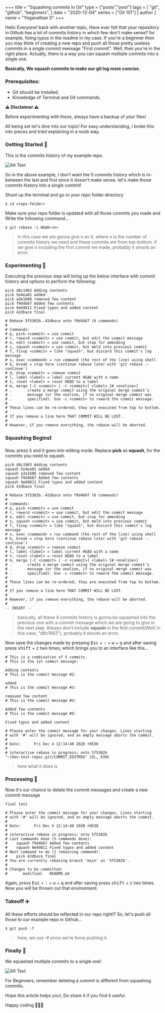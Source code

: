 +++
title = "Squashing commits in Git"
type = ["posts","post"]
tags = [
    "git",
    "github",
    "beginners",
]
date = "2020-12-04"
series = ["Git 101"]
[ author ]
  name = "Yeganathan S"
+++

Hello Everyone! back with another topic, Have ever felt that your repository in Github has a lot of commits history in which few don't make sense? for example, fixing typos in the readme in my case. If you're a beginner then you may think of creating a new repo and push all those pretty useless commits in a single commit message "First commit". Well, then you're in the right place. Actually, there is a way you can squash multiple commits into a single one.

**Basically, We squash commits to make our git log more concise.**

### Prerequisites:
* Git should be installed.
* Knowledge of Terminal and Git commands.

**⚠️ Disclaimer ⚠️**

Before experimenting with these, always have a backup of your files!

All being set let's dive into our topic! For easy understanding, I broke this into pieces and tried explaining in a noob way.

### Getting Started 🥳

This is the commits history of my example repo.

![Alt Text](https://dev-to-uploads.s3.amazonaws.com/i/bxy3wt25t2c8ctc2gohj.png)

So in the above example, I don't want the 5 commits history which is in-between the last and first since it doesn't make sense. let's make those commits history into a single commit!

Shoot up the terminal and go to your repo folder directory

```
$ cd <repo-folder>
```

Make sure your repo folder is updated with all those commits you made and Write the following command...

```
$ git rebase -i HEAD~<n>
```

>In this case we are gonna give n as 6, where n is the number of commits history we need and these commits are from top-bottom. if we give n including the first commit we made, probably it shoots an error.

### Experimenting 🧪
Executing the previous step will bring up the below interface with commit history and options to perform the following:

```
pick d8c1963 Adding contents
pick 5e4ea01 added
pick a3e1b06 removed few content
pick f9d4b67 Added few contents
pick 9e69811 Fixed typos and added content
pick 42dbace final

# Rebase 5f5302b..42dbace onto f9d4b67 (6 commands)
#
# Commands:
# p, pick <commit> = use commit
# r, reword <commit> = use commit, but edit the commit message
# e, edit <commit> = use commit, but stop for amending
# s, squash <commit> = use commit, but meld into previous commit
# f, fixup <commit> = like "squash", but discard this commit's log message
# x, exec <command> = run command (the rest of the line) using shell
# b, break = stop here (continue rebase later with 'git rebase --continue')
# d, drop <commit> = remove commit
# l, label <label> = label current HEAD with a name
# t, reset <label> = reset HEAD to a label
# m, merge [-C <commit> | -c <commit>] <label> [# <oneline>]
# .       create a merge commit using the original merge commit's
# .       message (or the oneline, if no original merge commit was
# .       specified). Use -c <commit> to reword the commit message.
#
# These lines can be re-ordered; they are executed from top to bottom.
#
# If you remove a line here THAT COMMIT WILL BE LOST.
#
# However, if you remove everything, the rebase will be aborted.
```


### Squashing Begins❗️
Now, press <kbd>S</kbd> and it goes into editing mode. Replace **pick** as **squash**, for the commits you need to squash.
```
pick d8c1963 Adding contents
squash 5e4ea01 added
squash a3e1b06 removed few content
squash f9d4b67 Added few contents
squash 9e69811 Fixed typos and added content
pick 42dbace final

# Rebase 5f5302b..42dbace onto f9d4b67 (6 commands)
#
# Commands:
# p, pick <commit> = use commit
# r, reword <commit> = use commit, but edit the commit message
# e, edit <commit> = use commit, but stop for amending
# s, squash <commit> = use commit, but meld into previous commit
# f, fixup <commit> = like "squash", but discard this commit's log message
# x, exec <command> = run command (the rest of the line) using shell
# b, break = stop here (continue rebase later with 'git rebase --continue')
# d, drop <commit> = remove commit
# l, label <label> = label current HEAD with a name
# t, reset <label> = reset HEAD to a label
# m, merge [-C <commit> | -c <commit>] <label> [# <oneline>]
# .       create a merge commit using the original merge commit's
# .       message (or the oneline, if no original merge commit was
# .       specified). Use -c <commit> to reword the commit message.
#
# These lines can be re-ordered; they are executed from top to bottom.
#
# If you remove a line here THAT COMMIT WILL BE LOST.
#
# However, if you remove everything, the rebase will be aborted.
#
-- INSERT --
```

>basically, all these 4 commits history is gonna be squashed into the previous one with a commit message which we are going to give in the next step. Always don't include **squash** in the first commit(Well! in this case, "d8c1963"), probably it shoots an error.

Now save the changes made by pressing <kbd>Esc</kbd> + <kbd>:</kbd> + <kbd>w</kbd> + <kbd>q</kbd> and after saving press <kbd>shift</kbd> + <kbd>z</kbd> two times, which brings you to an interface like this... 

```
# This is a combination of 5 commits.
# This is the 1st commit message:

Adding contents
# This is the commit message #2:

added
# This is the commit message #3:

removed few content
# This is the commit message #4:

Added few contents
# This is the commit message #5:

Fixed typos and added content

# Please enter the commit message for your changes. Lines starting
# with '#' will be ignored, and an empty message aborts the commit.
#
# Date:      Fri Dec 4 12:14:48 2020 +0530
#
# interactive rebase in progress; onto 5f5302b
"~/Dev-test-repo/.git/COMMIT_EDITMSG" 33L, 839C
```

>here what it does is 

### Processing 🔄

Now it's our chance to delete the commit messages and create a new commit message

```
final test

# Please enter the commit message for your changes. Lines starting
# with '#' will be ignored, and an empty message aborts the commit.
#
# Date:      Fri Dec 4 12:14:48 2020 +0530
#
# interactive rebase in progress; onto 5f5302b
# Last commands done (5 commands done):
#    squash f9d4b67 Added few contents
#    squash 9e69811 Fixed typos and added content
# Next command to do (1 remaining command):
#    pick 42dbace final
# You are currently rebasing branch 'main' on '5f5302b'.
#
# Changes to be committed:
#       modified:   README.md
```
Again, press <kbd>Esc</kbd> + <kbd>:</kbd> + <kbd>w</kbd> + <kbd>q</kbd> and after saving press <kbd>shift</kbd> + <kbd>z</kbd> two times. Now you will be thrown out that environment.

### Takeoff ✈️
All these efforts should be reflected in our repo right!? So, let's push all those to our example repo in Github...
```
$ git push -f
```

>here, we use **-f** since we're force pushing it.

### Finally 🎉

We squashed multiple commits to a single one!

![Alt Text](https://dev-to-uploads.s3.amazonaws.com/i/sa45089l0tuufo26hcm3.png)


For Beginners, remember deleting a commit is different from squashing commits.

Hope this article helps you!, Do share it if you find it useful.

Happy coding 👨🏻‍💻

